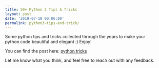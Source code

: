 ```yaml
---
title: 50+ Python 3 Tips & Tricks
layout: post
date: '2019-07-18 00:00:00'
permalink: python3-tips-and-trick/
---
```


Some python tips and tricks collected through the years to make your python code beautiful and elegant :) Enjoy! 


You can find the post here: [python tricks](https://medium.com/towards-artificial-intelligence/50-python-3-tips-tricks-e5dbe05212d7)

Let me know what you think, and feel free to reach out with any feedback. 

